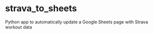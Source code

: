 # strava_to_sheets
Python app to automatically update a Google Sheets page with Strava workout data
